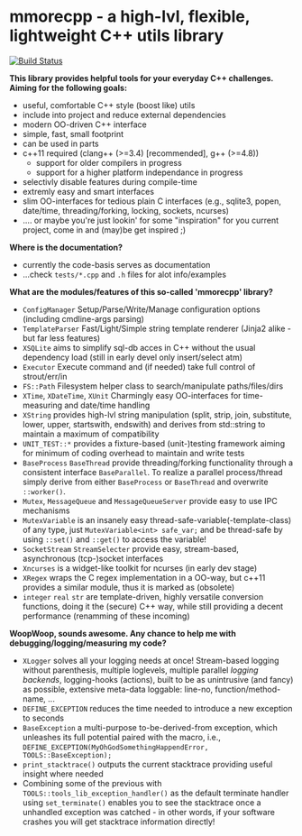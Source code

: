 mmorecpp - a high-lvl, flexible, lightweight C++ utils library
===========================================================================

[![Build Status](https://travis-ci.org/daringer/mmorecpp.svg)](https://travis-ci.org/daringer/mmorecpp)

**This library provides helpful tools for your everyday C++ challenges. 
Aiming for the following goals:**

* useful, comfortable C++ style (boost like) utils
* include into project and reduce external dependencies
* modern OO-driven C++ interface
* simple, fast, small footprint
* can be used in parts
* c++11 required (clang++ (>=3.4) [recommended], g++ (>=4.8))
  * support for older compilers in progress
  * support for a higher platform independance in progress
* selectivly disable features during compile-time 
* extremly easy and smart interfaces
* slim OO-interfaces for tedious plain C interfaces (e.g., sqlite3, popen,
  date/time, threading/forking, locking, sockets, ncurses)
* .... or maybe you're just lookin' for some "inspiration" for you current
  project, come in and (may)be get inspired ;)

**Where is the documentation?**

* currently the code-basis serves as documentation
* ...check `tests/*.cpp` and `.h` files for alot info/examples

**What are the modules/features of this so-called 'mmorecpp' library?**

* `ConfigManager` Setup/Parse/Write/Manage configuration options (including
  cmdline-args parsing) 
* `TemplateParser` Fast/Light/Simple string template renderer (Jinja2 alike -
  but far less features)
* `XSQLite` aims to simplify sql-db acces in C++ without the usual dependency
  load (still in early devel only insert/select atm)
* `Executor` Execute command and (if needed) take full control of strout/err/in
* `FS::Path` Filesystem helper class to search/manipulate paths/files/dirs
* `XTime`, `XDateTime`, `XUnit` Charmingly easy OO-interfaces for time-measuring and
  date/time handling
* `XString` provides high-lvl string manipulation (split, strip, join,
  substitute, lower, upper, startswith, endswith) and derives from std::string
  to maintain a maximum of compatibility
* `UNIT_TEST::*` provides a fixture-based (unit-)testing framework aiming for
  minimum of coding overhead to maintain and write tests
* `BaseProcess` `BaseThread` provide threading/forking functionality through a
  consistent interface `BaseParallel`. To realize a parallel process/thread
  simply derive from either `BaseProcess` or `BaseThread` and overwrite
  `::worker()`.
* `Mutex`, `MessageQueue` and `MessageQueueServer` provide easy to use IPC
  mechanisms
* `MutexVariable` is an insanely easy thread-safe-variable(-template-class) of
  any type, just `MutexVariable<int> safe_var;` and be thread-safe by using
  `::set()` and `::get()` to access the variable!
* `SocketStream` `StreamSelecter` provide easy, stream-based, asynchronous
  (tcp-)socket interfaces
* `Xncurses` is a widget-like toolkit for ncurses (in early dev stage)
* `XRegex` wraps the C regex implementation in a OO-way, but c++11 provides a
  similar module, thus it is marked as (obsolete)
* `integer` `real` `str` are template-driven, highly versatile conversion
  functions, doing it the (secure) C++ way, while still providing a decent
  performance (renamming of these incoming)

**WoopWoop, sounds awesome. Any chance to help me with debugging/logging/measuring my code?**

* `XLogger` solves all your logging needs at once! Stream-based logging without
  parenthesis, multiple loglevels, multiple parallel *logging backends*,
  logging-hooks (actions), built to be as unintrusive (and fancy) as possible,
  extensive meta-data loggable: line-no, function/method-name, ...
* `DEFINE_EXCEPTION` reduces the time needed to introduce a new exception to
  seconds
* `BaseException` a multi-purpose to-be-derived-from exception, which unleashes
  its full potential paired with the macro, i.e.,
  `DEFINE_EXCEPTION(MyOhGodSomethingHappendError, TOOLS::BaseException);` 
* `print_stacktrace()` outputs the current stacktrace providing useful insight
  where needed
* Combining some of the previous with `TOOLS::tools_lib_exception_handler()` as
  the default terminate handler using `set_terminate()` enables you to see the
  stacktrace once a unhandled exception was catched - in other words, if your
  software crashes you will get stacktrace information directly!
